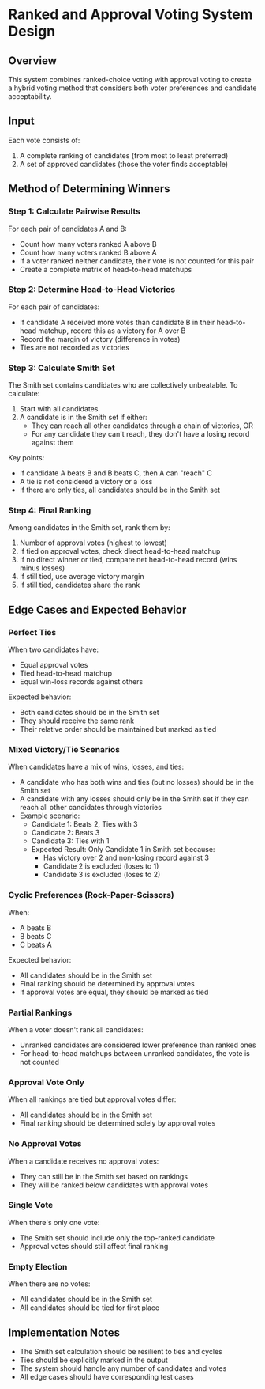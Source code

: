 # Ranked and Approval Voting System Design

## Overview
This system combines ranked-choice voting with approval voting to create a hybrid voting method that considers both voter preferences and candidate acceptability.

## Input
Each vote consists of:
1. A complete ranking of candidates (from most to least preferred)
2. A set of approved candidates (those the voter finds acceptable)

## Method of Determining Winners

### Step 1: Calculate Pairwise Results
For each pair of candidates A and B:
- Count how many voters ranked A above B
- Count how many voters ranked B above A
- If a voter ranked neither candidate, their vote is not counted for this pair
- Create a complete matrix of head-to-head matchups

### Step 2: Determine Head-to-Head Victories
For each pair of candidates:
- If candidate A received more votes than candidate B in their head-to-head matchup, record this as a victory for A over B
- Record the margin of victory (difference in votes)
- Ties are not recorded as victories

### Step 3: Calculate Smith Set
The Smith set contains candidates who are collectively unbeatable. To calculate:
1. Start with all candidates
2. A candidate is in the Smith set if either:
   - They can reach all other candidates through a chain of victories, OR
   - For any candidate they can't reach, they don't have a losing record against them

Key points:
- If candidate A beats B and B beats C, then A can "reach" C
- A tie is not considered a victory or a loss
- If there are only ties, all candidates should be in the Smith set

### Step 4: Final Ranking
Among candidates in the Smith set, rank them by:
1. Number of approval votes (highest to lowest)
2. If tied on approval votes, check direct head-to-head matchup
3. If no direct winner or tied, compare net head-to-head record (wins minus losses)
4. If still tied, use average victory margin
5. If still tied, candidates share the rank

## Edge Cases and Expected Behavior

### Perfect Ties
When two candidates have:
- Equal approval votes
- Tied head-to-head matchup
- Equal win-loss records against others

Expected behavior:
- Both candidates should be in the Smith set
- They should receive the same rank
- Their relative order should be maintained but marked as tied

### Mixed Victory/Tie Scenarios
When candidates have a mix of wins, losses, and ties:
- A candidate who has both wins and ties (but no losses) should be in the Smith set
- A candidate with any losses should only be in the Smith set if they can reach all other candidates through victories
- Example scenario:
  * Candidate 1: Beats 2, Ties with 3
  * Candidate 2: Beats 3
  * Candidate 3: Ties with 1
  * Expected Result: Only Candidate 1 in Smith set because:
    - Has victory over 2 and non-losing record against 3
    - Candidate 2 is excluded (loses to 1)
    - Candidate 3 is excluded (loses to 2)

### Cyclic Preferences (Rock-Paper-Scissors)
When:
- A beats B
- B beats C
- C beats A

Expected behavior:
- All candidates should be in the Smith set
- Final ranking should be determined by approval votes
- If approval votes are equal, they should be marked as tied

### Partial Rankings
When a voter doesn't rank all candidates:
- Unranked candidates are considered lower preference than ranked ones
- For head-to-head matchups between unranked candidates, the vote is not counted

### Approval Vote Only
When all rankings are tied but approval votes differ:
- All candidates should be in the Smith set
- Final ranking should be determined solely by approval votes

### No Approval Votes
When a candidate receives no approval votes:
- They can still be in the Smith set based on rankings
- They will be ranked below candidates with approval votes

### Single Vote
When there's only one vote:
- The Smith set should include only the top-ranked candidate
- Approval votes should still affect final ranking

### Empty Election
When there are no votes:
- All candidates should be in the Smith set
- All candidates should be tied for first place

## Implementation Notes
- The Smith set calculation should be resilient to ties and cycles
- Ties should be explicitly marked in the output
- The system should handle any number of candidates and votes
- All edge cases should have corresponding test cases
